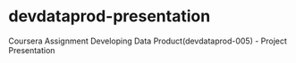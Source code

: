 devdataprod-presentation
========================

Coursera Assignment Developing Data Product(devdataprod-005) - Project Presentation
